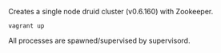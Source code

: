 Creates a single node druid cluster (v0.6.160) with Zookeeper.

`vagrant up`

All processes are spawned/supervised by supervisord.


